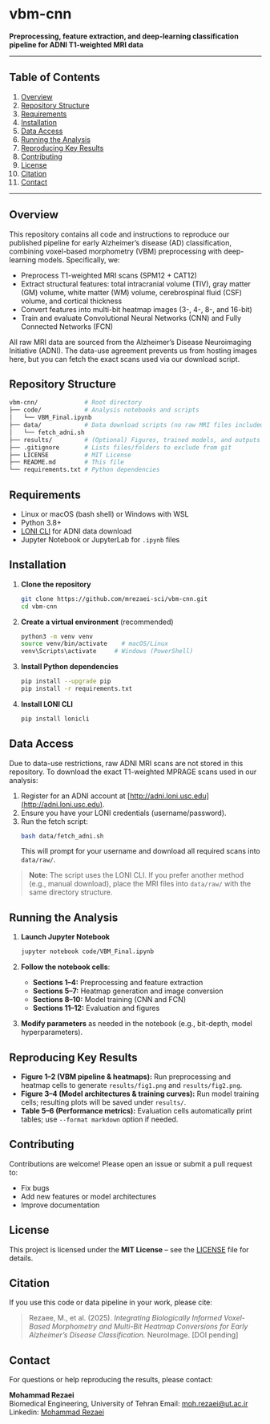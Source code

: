 # vbm-cnn
**Preprocessing, feature extraction, and deep-learning classification pipeline for ADNI T1-weighted MRI data**

---

## Table of Contents
1. [Overview](#overview)
2. [Repository Structure](#repository-structure)
3. [Requirements](#requirements)
4. [Installation](#installation)
5. [Data Access](#data-access)
6. [Running the Analysis](#running-the-analysis)
7. [Reproducing Key Results](#reproducing-key-results)
8. [Contributing](#contributing)
9. [License](#license)
10. [Citation](#citation)
11. [Contact](#contact)

---

## Overview
This repository contains all code and instructions to reproduce our published pipeline for early Alzheimer’s disease (AD) classification, combining voxel-based morphometry (VBM) preprocessing with deep-learning models. Specifically, we:

- Preprocess T1-weighted MRI scans (SPM12 + CAT12)
- Extract structural features: total intracranial volume (TIV), gray matter (GM) volume, white matter (WM) volume, cerebrospinal fluid (CSF) volume, and cortical thickness
- Convert features into multi-bit heatmap images (3-, 4-, 8-, and 16-bit)
- Train and evaluate Convolutional Neural Networks (CNN) and Fully Connected Networks (FCN)

All raw MRI data are sourced from the Alzheimer’s Disease Neuroimaging Initiative (ADNI). The data-use agreement prevents us from hosting images here, but you can fetch the exact scans used via our download script.

## Repository Structure
```bash
vbm-cnn/             # Root directory
├── code/            # Analysis notebooks and scripts
│   └── VBM_Final.ipynb
├── data/            # Data download scripts (no raw MRI files included)
│   └── fetch_adni.sh
├── results/         # (Optional) Figures, trained models, and outputs
├── .gitignore       # Lists files/folders to exclude from git
├── LICENSE          # MIT License
├── README.md        # This file
└── requirements.txt # Python dependencies
```

## Requirements
- Linux or macOS (bash shell) or Windows with WSL
- Python 3.8+  
- [LONI CLI](https://github.com/loni/lonicli) for ADNI data download
- Jupyter Notebook or JupyterLab for `.ipynb` files

## Installation
1. **Clone the repository**
   ```bash
   git clone https://github.com/mrezaei-sci/vbm-cnn.git
   cd vbm-cnn
   ```
2. **Create a virtual environment** (recommended)
   ```bash
   python3 -m venv venv
   source venv/bin/activate    # macOS/Linux
   venv\Scripts\activate     # Windows (PowerShell)
   ```
3. **Install Python dependencies**
   ```bash
   pip install --upgrade pip
   pip install -r requirements.txt
   ```
4. **Install LONI CLI**
   ```bash
   pip install lonicli
   ```

## Data Access
Due to data-use restrictions, raw ADNI MRI scans are not stored in this repository. To download the exact T1-weighted MPRAGE scans used in our analysis:

1. Register for an ADNI account at [http://adni.loni.usc.edu](http://adni.loni.usc.edu).
2. Ensure you have your LONI credentials (username/password).
3. Run the fetch script:
   ```bash
   bash data/fetch_adni.sh
   ```
   This will prompt for your username and download all required scans into `data/raw/`.

> **Note:** The script uses the LONI CLI. If you prefer another method (e.g., manual download), place the MRI files into `data/raw/` with the same directory structure.

## Running the Analysis
1. **Launch Jupyter Notebook**
   ```bash
   jupyter notebook code/VBM_Final.ipynb
   ```
2. **Follow the notebook cells**:
   - **Sections 1–4:** Preprocessing and feature extraction
   - **Sections 5–7:** Heatmap generation and image conversion
   - **Sections 8–10:** Model training (CNN and FCN)
   - **Sections 11–12:** Evaluation and figures

3. **Modify parameters** as needed in the notebook (e.g., bit-depth, model hyperparameters).

## Reproducing Key Results
- **Figure 1–2 (VBM pipeline & heatmaps):** Run preprocessing and heatmap cells to generate `results/fig1.png` and `results/fig2.png`.
- **Figure 3–4 (Model architectures & training curves):** Run model training cells; resulting plots will be saved under `results/`.
- **Table 5–6 (Performance metrics):** Evaluation cells automatically print tables; use `--format markdown` option if needed.

## Contributing
Contributions are welcome! Please open an issue or submit a pull request to:

- Fix bugs
- Add new features or model architectures
- Improve documentation

## License
This project is licensed under the **MIT License** – see the [LICENSE](LICENSE) file for details.

## Citation
If you use this code or data pipeline in your work, please cite:

> Rezaee, M., et al. (2025). *Integrating Biologically Informed Voxel-Based Morphometry and Multi-Bit Heatmap Conversions for Early Alzheimer’s Disease Classification.* NeuroImage. [DOI pending]

## Contact
For questions or help reproducing the results, please contact:

**Mohammad Rezaei**  
Biomedical Engineering, University of Tehran
Email: [moh.rezaei@ut.ac.ir](mailto:moh.rezaei@ut.ac.ir)  
Linkedin: [Mohammad Rezaei]([https://www.linkedin.com/in/mohammad-rezaei-rze2001?lipi=urn%3Ali%3Apage%3Ad_flagship3_profile_view_base_contact_details%3Bsm54gBFySymrZjSia0m4YA%3D%3D)

